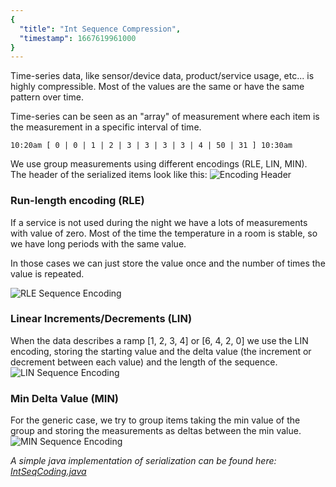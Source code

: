 ```yaml
---
{
  "title": "Int Sequence Compression",
  "timestamp": 1667619961000
}
---
```


Time-series data, like sensor/device data, product/service usage, etc... is highly compressible.
Most of the values are the same or have the same pattern over time.

Time-series can be seen as an "array" of measurement where each item is the measurement in a specific interval of time.
```
10:20am [ 0 | 0 | 1 | 2 | 3 | 3 | 3 | 3 | 4 | 50 | 31 ] 10:30am
```

We use group measurements using different encodings (RLE, LIN, MIN).\
The header of the serialized items look like this:
![Encoding Header][img-base]

### Run-length encoding (RLE)
If a service is not used during the night we have a lots of measurements with value of zero. Most of the time the temperature in a room is stable, so we have long periods with the same value.

In those cases we can just store the value once and the number of times the value is repeated.

![RLE Sequence Encoding][img-rle]

### Linear Increments/Decrements (LIN)
When the data describes a ramp [1, 2, 3, 4] or [6, 4, 2, 0] we use the LIN encoding,
storing the starting value and the delta value (the increment or decrement between each value) and the length of the sequence.
![LIN Sequence Encoding][img-lin]

### Min Delta Value (MIN)
For the generic case, we try to group items taking the min value of the group and storing the measurements as deltas between the min value.
![MIN Sequence Encoding][img-min]

*A simple java implementation of serialization can be found here: [IntSeqCoding.java](https://github.com/matteobertozzi/dnaco-java/blob/main/dnaco-data/src/main/java/tech/dnaco/data/encoding/IntSeqCoding.java)*

[img-base]: ${blog.baseUrl}/assets/posts/imgs/int-seq-compression-base.png
[img-rle]: ${blog.baseUrl}/assets/posts/imgs/int-seq-compression-rle.png
[img-lin]: ${blog.baseUrl}/assets/posts/imgs/int-seq-compression-lin.png
[img-min]: ${blog.baseUrl}/assets/posts/imgs/int-seq-compression-min.png
